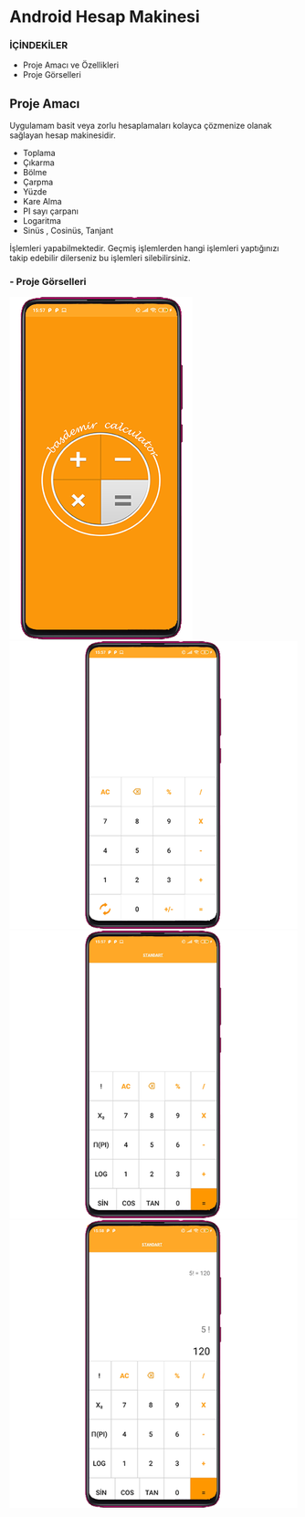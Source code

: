 # Android Hesap Makinesi

### İÇİNDEKİLER
- Proje Amacı ve Özellikleri
- Proje Görselleri

## Proje Amacı
Uygulamam basit veya zorlu hesaplamaları kolayca çözmenize olanak sağlayan hesap makinesidir. 

- Toplama 
- Çıkarma 
- Bölme
- Çarpma 
- Yüzde 
- Kare Alma 
- PI sayı çarpanı 
- Logaritma
- Sinüs , Cosinüs, Tanjant 

İşlemleri yapabilmektedir. Geçmiş işlemlerden hangi işlemleri yaptığınızı takip edebilir dilerseniz bu işlemleri silebilirsiniz.


### - Proje Görselleri

<img src="Readme_img/giris.png">
<img src="Readme_img/anaekran.png">
<img src="Readme_img/standart.png">
<img src="Readme_img/bilimsel.png">


